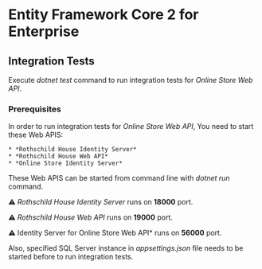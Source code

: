 # Entity Framework Core 2 for Enterprise

## Integration Tests

Execute *dotnet test* command to run integration tests for *Online Store Web API*.

### Prerequisites

In order to run integration tests for *Online Store Web API*, You need to start these Web APIS:

    * *Rothschild House Identity Server*
    * *Rothschild House Web API*
    * *Online Store Identity Server*

These Web APIS can be started from command line with *dotnet run* command.

:warning: *Rothschild House Identity Server* runs on **18000** port.

:warning: *Rothschild House Web API* runs on **19000** port.

:warning: Identity Server for Online Store Web API* runs on **56000** port.

Also, specified SQL Server instance in *appsettings.json* file needs to be started before to run integration tests.

